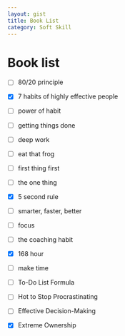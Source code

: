 ```yaml
---
layout: gist
title: Book List
category: Soft Skill
---
```


# Book list

- [ ] 80/20 principle
- [x] 7 habits of highly effective people
- [ ] power of habit
- [ ] getting things done
- [ ] deep work
- [ ] eat that frog
- [ ] first thing first
- [ ] the one thing
- [x] 5 second rule
- [ ] smarter, faster, better
- [ ] focus
- [ ] the coaching habit
- [x] 168 hour
- [ ] make time
- [ ] To-Do List Formula
- [ ] Hot to Stop Procrastinating
- [ ] Effective Decision-Making
- [x] Extreme Ownership






